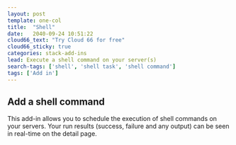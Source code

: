 ```yaml
---
layout: post
template: one-col
title:  "Shell"
date:   2040-09-24 10:51:22
cloud66_text: "Try Cloud 66 for free"
cloud66_sticky: true
categories: stack-add-ins
lead: Execute a shell command on your server(s)
search-tags: ['shell', 'shell task', 'shell command']
tags: ['Add in']
---
```


## Add a shell command

This add-in allows you to schedule the execution of shell commands on your servers. Your run results (success, failure and any output) can be seen in real-time on the detail page.